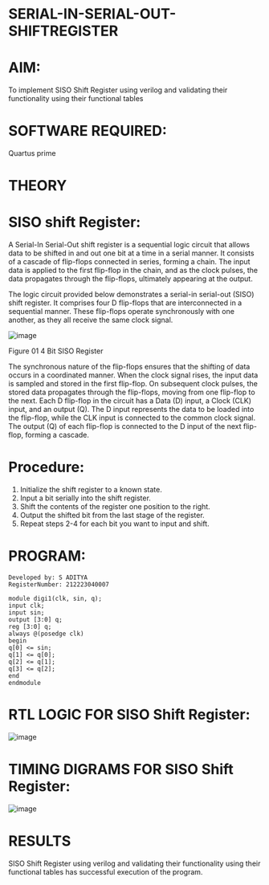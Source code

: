 # SERIAL-IN-SERIAL-OUT-SHIFTREGISTER

# AIM:

To implement  SISO Shift Register using verilog and validating their functionality using their functional tables

# SOFTWARE REQUIRED:

Quartus prime

# THEORY

# SISO shift Register:

A Serial-In Serial-Out shift register is a sequential logic circuit that allows data to be shifted in and out one bit at a time in a serial manner. It consists of a cascade of flip-flops connected in series, forming a chain. The input data is applied to the first flip-flop in the chain, and as the clock pulses, the data propagates through the flip-flops, ultimately appearing at the output.

The logic circuit provided below demonstrates a serial-in serial-out (SISO) shift register. It comprises four D flip-flops that are interconnected in a sequential manner. These flip-flops operate synchronously with one another, as they all receive the same clock signal.

![image](https://github.com/naavaneetha/SERIAL-IN-SERIAL-OUT-SHIFTREGISTER/assets/154305477/e81c4072-37f9-46c6-8145-566764b74c3a)

Figure 01 4 Bit SISO Register

The synchronous nature of the flip-flops ensures that the shifting of data occurs in a coordinated manner. When the clock signal rises, the input data is sampled and stored in the first flip-flop. On subsequent clock pulses, the stored data propagates through the flip-flops, moving from one flip-flop to the next.
Each D flip-flop in the circuit has a Data (D) input, a Clock (CLK) input, and an output (Q). The D input represents the data to be loaded into the flip-flop, while the CLK input is connected to the common clock signal. The output (Q) of each flip-flop is connected to the D input of the next flip-flop, forming a cascade.

# Procedure:
1. Initialize the shift register to a known state.
2. Input a bit serially into the shift register.
3. Shift the contents of the register one position to the right.
4. Output the shifted bit from the last stage of the register.
5. Repeat steps 2-4 for each bit you want to input and shift.
# PROGRAM:

```
Developed by: S ADITYA
RegisterNumber: 212223040007
```
```
module digi1(clk, sin, q);
input clk;
input sin;
output [3:0] q;
reg [3:0] q;
always @(posedge clk)
begin
q[0] <= sin;
q[1] <= q[0];
q[2] <= q[1];
q[3] <= q[2];
end
endmodule
```


# RTL LOGIC FOR SISO Shift Register:
![image](https://github.com/arbasil05/SERIAL-IN-SERIAL-OUT-SHIFTREGISTER/assets/144218037/8fdc658d-4687-426d-9458-8cc7b2e0f5c3)

# TIMING DIGRAMS FOR SISO Shift Register:
![image](https://github.com/arbasil05/SERIAL-IN-SERIAL-OUT-SHIFTREGISTER/assets/144218037/b8faf350-6f0f-4605-820d-e3eec51c2a70)

# RESULTS
SISO Shift Register using verilog and validating their functionality using their functional tables has successful execution of the program.
